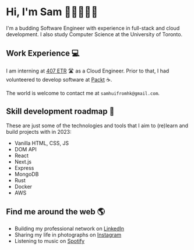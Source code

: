 # Hi, I'm Sam 👋🏼👨🏻‍💻
I'm a budding Software Engineer with experience in full-stack and cloud development. I also study Computer Science at the University of Toronto.


## Work Experience :computer:
I am interning at [407 ETR](https://www.407etr.com/en/index.html) 🛣️ as a Cloud Engineer. Prior to that, I had volunteered to develop software at [Packt](packt.ca) ☕.

The world is welcome to contact me at `samhuifromhk@gmail.com`.


## Skill development roadmap 🌱
These are just some of the technologies and tools that I aim to (re)learn and build projects with in 2023:

- Vanilla HTML, CSS, JS
- DOM API
- React
- Next.js
- Express
- MongoDB
- Rust
- Docker
- AWS


## Find me around the web :earth_americas:
- Building my professional network on [LinkedIn](https://www.linkedin.com/in/chinghui/)
- Sharing my life in photographs on [Instagram](https://www.instagram.com/samhooey/)
- Listening to music on [Spotify](https://open.spotify.com/user/1279200303?si=1a20bb3d90154833)
